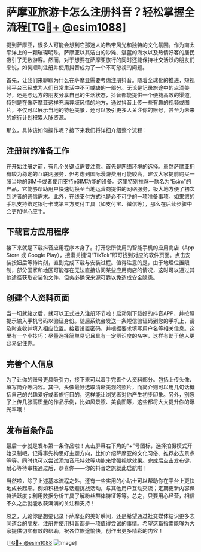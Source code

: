 # 萨摩亚旅游卡怎么注册抖音？轻松掌握全流程[[TG💪+ @esim1088](https://t.me/s/esim1088)]

提到萨摩亚，很多人可能会想到它那迷人的热带风光和独特的文化氛围。作为南太平洋上的一颗璀璨明珠，萨摩亚以其洁白的沙滩、湛蓝的海水以及热情好客的居民吸引了无数游客。然而，对于想要在萨摩亚旅行的同时还能保持社交活跃的朋友们来说，如何顺利注册并使用抖音成为了一个不可忽视的问题。

首先，让我们来聊聊为什么在萨摩亚需要考虑注册抖音。随着全球化的推进，短视频平台已经成为人们日常生活中不可或缺的一部分。无论是记录旅途中的点滴美好，还是与远方的朋友分享自己的生活状态，抖音都能提供一个便捷高效的渠道。特别是在像萨摩亚这样充满异域风情的地方，通过抖音上传一些有趣的视频或图片，不仅可以展示当地的特色美景，还可以吸引更多人关注你的账号，甚至为未来的旅行计划积累人脉资源。

那么，具体该如何操作呢？接下来我们将详细介绍整个流程：

## 注册前的准备工作

在开始注册之前，有几个关键点需要注意。首先是网络环境的选择。虽然萨摩亚拥有较为稳定的互联网服务，但考虑到国际漫游费用可能较高，建议大家提前购买一张当地的SIM卡或者使用支持eSIM功能的设备。这里特别推荐一款名为“Esim”的产品，它能够帮助用户快速切换至当地运营商提供的网络服务，极大地方便了初次到访者的通信需求。此外，在线支付方式也是必不可少的一项准备事项。如果您的手机支持绑定银行卡或第三方支付工具（如支付宝、微信等），那么在后续步骤中会更加得心应手。

## 下载官方应用程序

接下来就是下载抖音应用程序本身了。打开您所使用的智能手机的应用商店（App Store 或 Google Play），搜索关键词“TikTok”即可找到对应的软件页面。点击安装按钮后等待片刻，直到完成下载与安装过程。值得注意的是，由于地理位置限制，部分国家和地区可能存在无法直接访问某些应用商店的情况，这时可以通过其他途径获取安装包文件，但务必确保来源可靠以免造成安全隐患。

## 创建个人资料页面

当一切就绪之后，就可以正式进入注册环节啦！启动刚下载好的抖音APP，并按照提示输入手机号码以验证身份。随后系统会发送一条短信验证码到您的手机上，请及时查收并填入相应位置。接着设置密码，并根据要求填写用户名等相关信息。这里有一个小技巧：尽量选择简单易记且具有一定辨识度的名字，这样有助于他人更容易记住你。

## 完善个人信息

为了让你的账号更具吸引力，接下来可以着手完善个人资料部分。包括上传头像、填写简介等内容。其中，头像最好选取清晰美观的照片，而简介则可以用几句话概括自己的兴趣爱好或者旅行目的，这样能让浏览者对你产生初步印象。另外，别忘了上传几张高质量的作品示例，比如风景照、美食图等，这些都将大大提升你的曝光率哦！

## 发布首条作品

最后一步就是发布第一条作品啦！点击屏幕右下角的“+”号图标，选择拍摄模式开始录制吧。记得事先构思好主题方向，比如介绍萨摩亚的文化习俗、推荐必去景点等等。同时也可以尝试添加音乐特效等功能来增强视觉效果。完成后点击发布键，耐心等待审核通过后，恭喜你——你的抖音之旅就此启航啦！

当然啦，除了上述基本流程之外，还有一些实用的小贴士可以帮助你在平台上更快地成长起来。例如积极参与话题挑战活动，与其他用户互动交流；定期更新内容保持活跃度；利用数据分析工具了解粉丝群体特征等等。总之，只要用心经营，相信不久之后就能收获满满的关注和支持！

总之，无论你是想要记录下萨摩亚的美好瞬间，还是希望通过社交媒体结识更多志同道合的朋友，注册并使用抖音都是一项值得尝试的事情。希望这篇指南能够为大家提供切实有效的帮助，祝各位旅途愉快，创作出更多精彩的内容！

[[TG💪+ @esim1088](https://t.me/s/esim1088) ![Image](https://i.postimg.cc/4NQfJmqS/Snipaste-2025-05-13-00-14-12.png)]